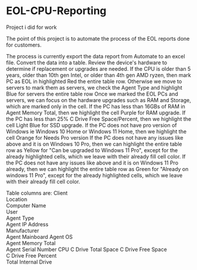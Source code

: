 # EOL-CPU-Reporting
Project i did for work

The point of this project is to automate the process of the EOL reports done for customers.

The process is currently export the data report from Automate to an excel file.
Convert the data into a table.
Review the device's hardware to determine if replacement or upgrades are needed.
If the CPU is older than 5 years, older than 10th gen Intel, or older than 4th gen AMD ryzen, then mark PC as EOL in highlighted Red the entire table row.
Otherwise we move to servers to mark them as servers, we check the Agent Type and highlight Blue for servers the entire table row
Once we marked the EOL PCs and servers, we can focus on the hardware upgrades such as RAM and Storage, which are marked only in the cell.
If the PC has less than 16GBs of RAM in Agent Memory Total, then we highlight the cell Purple for RAM upgrade.
If the PC has less than 25% C Drive Free Space/Percent, then we highlight the cell Light Blue for SSD upgrade.
If the PC does not have pro version of Windows ie Windows 10 Home or Windows 11 Home, then we highlight the cell Orange for Needs Pro version
If the PC does not have any issues like above and it is on Windows 10 Pro, then we can highlight the entire table row as Yellow for "Can be upgraded to Windows 11 Pro", except for the already highlighted cells, which we leave with their already fill cell color.
If the PC does not have any issues like above and it is on Windows 11 Pro already, then we can highlight the entire table row as Green for "Already on windows 11 Pro", except for the already highlighted cells, which we leave with their already fill cell color.

Table columns are: 
Client  
Location	 
Computer Name	
User	
Agent Type	
Agent IP Address	
Manufacturer	
Agent Mainboard	
Agent OS	
Agent Memory Total	
Agent Serial Number	
CPU	
C Drive Total Space	
C Drive Free Space	
C Drive Free Percent	
Total Internal Drive
